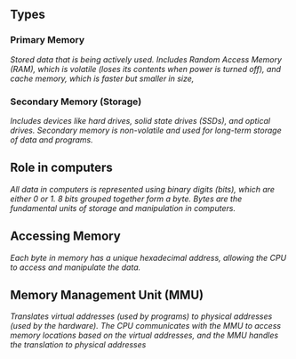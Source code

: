 ## Types

### Primary Memory
*Stored data that is being actively used. Includes Random Access Memory (RAM), which is volatile (loses its contents when power is turned off), and cache memory, which is faster but smaller in size,*

### Secondary Memory (Storage)
*Includes devices like hard drives, solid state drives (SSDs), and optical drives. Secondary memory is non-volatile and used for long-term storage of data and programs.*

## Role in computers

*All data in computers is represented using binary digits (bits), which are either 0 or 1. 8 bits grouped together form a byte. Bytes are the fundamental units of storage and manipulation in computers.*

## Accessing Memory

*Each byte in memory has a unique hexadecimal address, allowing the CPU to access and manipulate the data.*

## Memory Management Unit (MMU)

*Translates virtual addresses (used by programs) to physical addresses (used by the hardware). The CPU communicates with the MMU to access memory locations based on the virtual addresses, and the MMU handles the translation to physical addresses*
